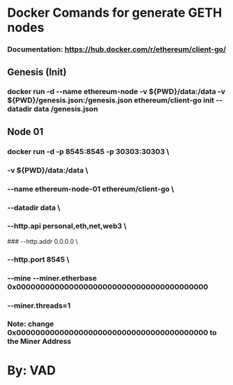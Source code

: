 # Docker Comands for generate GETH nodes
### Documentation: https://hub.docker.com/r/ethereum/client-go/
## Genesis (Init)
### docker run -d --name ethereum-node -v ${PWD}/data:/data -v ${PWD}/genesis.json:/genesis.json ethereum/client-go init --datadir data /genesis.json
## Node 01
### docker run -d -p 8545:8545 -p 30303:30303 \
### -v ${PWD}/data:/data \
### --name ethereum-node-01 ethereum/client-go \
### --datadir data \
### --http.api personal,eth,net,web3 \
### --http.addr 0.0.0.0 \ 
### --http.port 8545 \
### --mine --miner.etherbase  0x0000000000000000000000000000000000000000 
### --miner.threads=1
###
### Note: change 0x0000000000000000000000000000000000000000 to the Miner Address

# By: VAD
